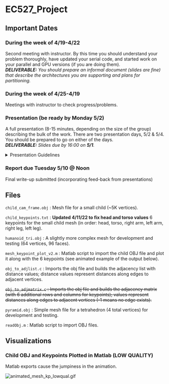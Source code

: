 # EC527_Project

## Important Dates  

### During the week of 4/19-4/22  
Second meeting with instructor. By this time you should understand your problem thoroughly, have updated your serial code, and started work on your parallel and GPU versions (if you are doing them).  
***DELIVERABLE:** You should prepare an informal document (slides are fine) that describe the architectures you are supporting and plans for partitioning.*    

### During the week of 4/25-4/19  
Meetings with instructor to check progress/problems.  

### Presentation (be ready by Monday 5/2)
A full presentation (8-15 minutes, depending on the size of the group) describing the bulk of the work. There are two presentation days, 5/2 & 5/4. You should be prepared to go on either of the days.  
***DELIVERABLE:** Slides due by 16:00 on **5/1**.*  
<details>
  <summary>Presentation Guidelines</summary>
  
  The talk should be high quality and well-prepared. It’s OK if you haven’t completely finished, but you should be substantially done. Giving an 8-15 minute presentation on a problem that most of the audience is not familiar with is challenging and will take real work to make coherent. Larger groups get more time. In any 
case, your talk should include (most of) the following:
* Description of the problem
* What the serial code/algorithm looks like. What is the algorithm? What is the complexity?
* Where does the time go? What is the arithmetic intensity? 
* What are the primary data structures? What is the memory reference pattern?
* Have you modified the algorithm to run in parallel (or which parallel algorithm you selected if there is a choice)?
* For the parallel (and GPU) parts, how were the data and computations partitioned?
* Overview of your optimized codes. What are the optimizations? What problems did you have? 
* Experiments and results. What worked?
* A couple minutes for some brief Q&A
  </details>
 
### Report due Tuesday 5/10 @ Noon  
Final write-up submitted (incorporating feed-back from presentations)


## Files  
`child_cam_frame.obj` : Mesh file for a small child (~5K vertices).

`child_keypoints.txt` : **Updated 4/11/22 to fix head and torso values** 6 keypoints for the small child mesh (in order: head, torso, right arm, left arm, right leg, left leg). 

`humanoid_tri.obj` : A slightly more complex mesh for development and testing (64 vertices, 96 faces).  

`mesh_keypoint_plot_v2.m` : Matlab script to import the child OBJ file and plot it along with the 6 keypoints (see animated example of the output below).

`obj_to_adjlist.c` : Imports the obj file and builds the adjacency list with distance values; distance values represent distances along edges to adjacent vertices.

~~`obj_to_adjmatrix.c` : Imports the obj file and builds the adjacency matrix (with 6 additional rows and columns for keypoints); values represent distances along edges to adjacent vertices (-1 means no edge exists).~~

`pyramid.obj` : Simple mesh file for a tetrahedron (4 total vertices) for development and testing.

`readObj.m` : Matlab script to import OBJ files.


## Visualizations

### Child OBJ and Keypoints Plotted in Matlab (LOW QUALITY)
Matlab exports cause the jumpiness in the animation.  

![animated_mesh_kp_lowqual.gif](animated_mesh_kp_lowqual.gif)
